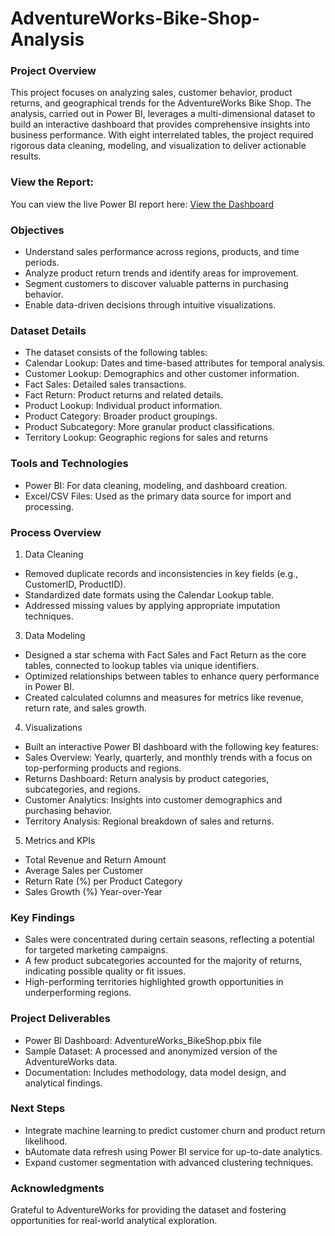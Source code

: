 # AdventureWorks-Bike-Shop-Analysis
### Project Overview
This project focuses on analyzing sales, customer behavior, product returns, and geographical trends for the AdventureWorks Bike Shop. The analysis, carried out in Power BI, leverages a multi-dimensional dataset to build an interactive dashboard that provides comprehensive insights into business performance. With eight interrelated tables, the project required rigorous data cleaning, modeling, and visualization to deliver actionable results.
### View the Report:
You can view the live Power BI report here: [View the Dashboard](https://app.powerbi.com/view?r=eyJrIjoiOTUyZTM1NDgtNDM3ZC00MDIxLTgyYjctZTU2ZTY0MDUzY2ExIiwidCI6ImRmOTI5NDEzLWVjNjQtNDQyMS1hYjIzLTUyNWZmNGY2ZTRhYyIsImMiOjEwfQ%3D%3D)
### Objectives
- Understand sales performance across regions, products, and time periods.
- Analyze product return trends and identify areas for improvement.
- Segment customers to discover valuable patterns in purchasing behavior.
- Enable data-driven decisions through intuitive visualizations.
### Dataset Details
- The dataset consists of the following tables:
- Calendar Lookup: Dates and time-based attributes for temporal analysis.
- Customer Lookup: Demographics and other customer information.
- Fact Sales: Detailed sales transactions.
- Fact Return: Product returns and related details.
- Product Lookup: Individual product information.
- Product Category: Broader product groupings.
- Product Subcategory: More granular product classifications.
- Territory Lookup: Geographic regions for sales and returns
### Tools and Technologies
- Power BI: For data cleaning, modeling, and dashboard creation.
- Excel/CSV Files: Used as the primary data source for import and processing.
### Process Overview
1. Data Cleaning

- Removed duplicate records and inconsistencies in key fields (e.g., CustomerID, ProductID).
- Standardized date formats using the Calendar Lookup table.
- Addressed missing values by applying appropriate imputation techniques.
3. Data Modeling
  
- Designed a star schema with Fact Sales and Fact Return as the core tables, connected to lookup tables via unique identifiers.
- Optimized relationships between tables to enhance query performance in Power BI.
- Created calculated columns and measures for metrics like revenue, return rate, and sales growth.
4. Visualizations
  
- Built an interactive Power BI dashboard with the following key features:
- Sales Overview: Yearly, quarterly, and monthly trends with a focus on top-performing products and regions.
- Returns Dashboard: Return analysis by product categories, subcategories, and regions.
- Customer Analytics: Insights into customer demographics and purchasing behavior.
- Territory Analysis: Regional breakdown of sales and returns.
5. Metrics and KPIs
  
- Total Revenue and Return Amount
- Average Sales per Customer
- Return Rate (%) per Product Category
- Sales Growth (%) Year-over-Year
### Key Findings  

- Sales were concentrated during certain seasons, reflecting a potential for targeted marketing campaigns.
- A few product subcategories accounted for the majority of returns, indicating possible quality or fit issues.
- High-performing territories highlighted growth opportunities in underperforming regions.
### Project Deliverables  
- Power BI Dashboard: AdventureWorks_BikeShop.pbix file
- Sample Dataset: A processed and anonymized version of the AdventureWorks data.
- Documentation: Includes methodology, data model design, and analytical findings.
### Next Steps  

- Integrate machine learning to predict customer churn and product return likelihood.
- bAutomate data refresh using Power BI service for up-to-date analytics.
- Expand customer segmentation with advanced clustering techniques.
### Acknowledgments   

Grateful to AdventureWorks for providing the dataset and fostering opportunities for real-world analytical exploration.

